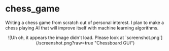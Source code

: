 # chess_game
Writing a chess game from scratch out of personal interest. I plan to make a chess playing AI that will improve itself with machine learning algorithms.



<center>![Uh oh, it appears the image didn't load. Please look at `screenshot.png`](/screenshot.png?raw=true "Chessboard GUI")</center>
